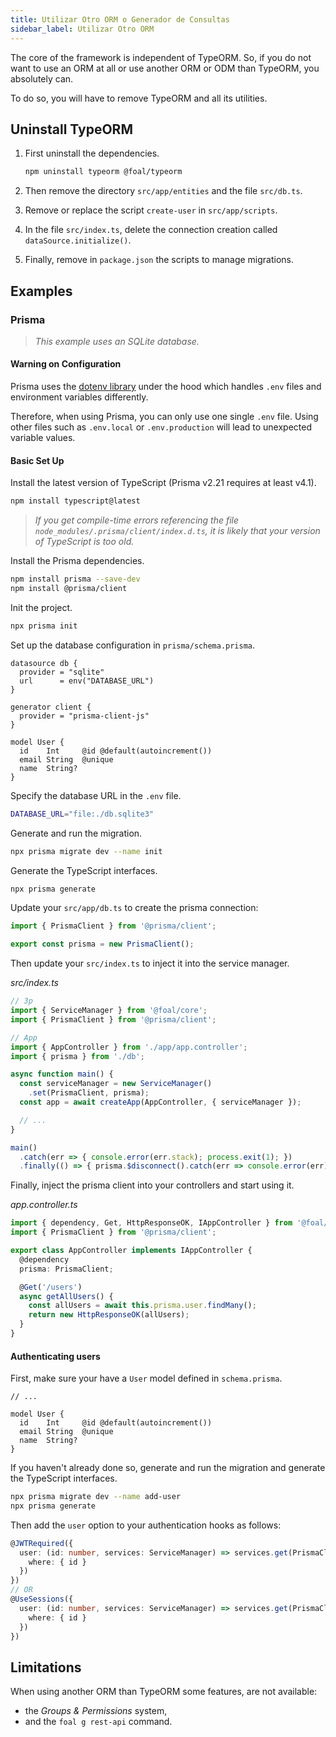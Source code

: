 ```yaml
---
title: Utilizar Otro ORM o Generador de Consultas
sidebar_label: Utilizar Otro ORM
---
```


The core of the framework is independent of TypeORM. So, if you do not want to use an ORM at all or use another ORM or ODM than TypeORM, you absolutely can.

To do so, you will have to remove TypeORM and all its utilities.

## Uninstall TypeORM

1. First uninstall the dependencies.

    ```bash
    npm uninstall typeorm @foal/typeorm
    ```

2. Then remove the directory `src/app/entities` and the file `src/db.ts`.

3. Remove or replace the script `create-user` in `src/app/scripts`.

4. In the file `src/index.ts`, delete the connection creation called `dataSource.initialize()`.

5. Finally, remove in `package.json` the scripts to manage migrations.

## Examples

### Prisma

> *This example uses an SQLite database.*

#### Warning on Configuration

Prisma uses the [dotenv library](https://www.npmjs.com/package/dotenv) under the hood which handles `.env` files and environment variables differently.

Therefore, when using Prisma, you can only use one single `.env` file. Using other files such as `.env.local` or `.env.production` will lead to unexpected variable values.

#### Basic Set Up

Install the latest version of TypeScript (Prisma v2.21 requires at least v4.1).

```bash
npm install typescript@latest
```

> *If you get compile-time errors referencing the file `node_modules/.prisma/client/index.d.ts`, it is likely that your version of TypeScript is too old.*

Install the Prisma dependencies.

```bash
npm install prisma --save-dev
npm install @prisma/client
```

Init the project.

```bash
npx prisma init
```

Set up the database configuration in `prisma/schema.prisma`.

```
datasource db {
  provider = "sqlite"
  url      = env("DATABASE_URL")
}

generator client {
  provider = "prisma-client-js"
}

model User {
  id    Int     @id @default(autoincrement())
  email String  @unique
  name  String?
}
```

Specify the database URL in the `.env` file.

```bash
DATABASE_URL="file:./db.sqlite3"
```

Generate and run the migration.
```bash
npx prisma migrate dev --name init
```

Generate the TypeScript interfaces.
```bash
npx prisma generate
```

Update your `src/app/db.ts` to create the prisma connection:

```typescript
import { PrismaClient } from '@prisma/client';

export const prisma = new PrismaClient();
```

Then update your `src/index.ts` to inject it into the service manager.

*src/index.ts*
```typescript
// 3p
import { ServiceManager } from '@foal/core';
import { PrismaClient } from '@prisma/client';

// App
import { AppController } from './app/app.controller';
import { prisma } from './db';

async function main() {
  const serviceManager = new ServiceManager()
    .set(PrismaClient, prisma);
  const app = await createApp(AppController, { serviceManager });

  // ...
}

main()
  .catch(err => { console.error(err.stack); process.exit(1); })
  .finally(() => { prisma.$disconnect().catch(err => console.error(err)) });
```

Finally, inject the prisma client into your controllers and start using it.

*app.controller.ts*
```typescript
import { dependency, Get, HttpResponseOK, IAppController } from '@foal/core';
import { PrismaClient } from '@prisma/client';

export class AppController implements IAppController {
  @dependency
  prisma: PrismaClient;

  @Get('/users')
  async getAllUsers() {
    const allUsers = await this.prisma.user.findMany();
    return new HttpResponseOK(allUsers);
  }
}
```

#### Authenticating users

First, make sure your have a `User` model defined in `schema.prisma`.

```prisma
// ...

model User {
  id    Int     @id @default(autoincrement())
  email String  @unique
  name  String?
}
```

If you haven't already done so, generate and run the migration and generate the TypeScript interfaces.

```bash
npx prisma migrate dev --name add-user
npx prisma generate
```

Then add the `user` option to your authentication hooks as follows:

```typescript
@JWTRequired({
  user: (id: number, services: ServiceManager) => services.get(PrismaClient).user.findFirst({
    where: { id }
  })
})
// OR
@UseSessions({
  user: (id: number, services: ServiceManager) => services.get(PrismaClient).user.findFirst({
    where: { id }
  })
})
```

## Limitations

When using another ORM than TypeORM some features, are not available:
- the *Groups & Permissions* system,
- and the `foal g rest-api` command.